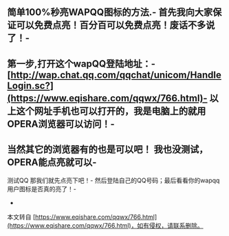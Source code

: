 简单100%秒亮WAPQQ图标的方法.-
首先我向大家保证可以免费点亮！百分百可以免费点亮！废话不多说了！-
-
第一步,打开这个wapQQ登陆地址：-
[http://wap.chat.qq.com/qqchat/unicom/HandleLogin.sc?](https://www.eqishare.com/qqwx/766.html)-
以上这个网址手机也可以打开的，我是电脑上的就用 OPERA浏览器可以访问！-
-
当然其它的浏览器有的也是可以吧！ 我也没测试，OPERA能点亮就可以-
-
测试QQ 那我们就先点亮下吧！-
然后登陆自己的QQ号码；最后看看你的wapqq用户图标是否真的亮了！-

-

本文转自 [https://www.eqishare.com/qqwx/766.html](https://www.eqishare.com/qqwx/766.html)，如有侵权，请联系删除。
